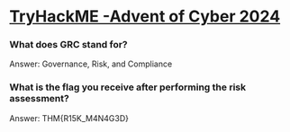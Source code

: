 # [TryHackME -Advent of Cyber 2024](https://tryhackme.com/r/room/adventofcyber2024)

### What does GRC stand for?
Answer: Governance, Risk, and Compliance

### What is the flag you receive after performing the risk assessment?
Answer: THM{R15K_M4N4G3D}
